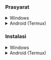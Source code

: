 ### Prasyarat

<details>
<summary>Windows</summary>

- [Git](https://git-scm.com/)
- [Node LTS](https://nodejs.org/)
- Browser devtools untuk mendapatkan cookie dan act_id
  - Buka check in page genshin impact dan buka devtools dengan F12
  - Klik tanda "+" dan pilih "Network" aktifkan "Record network log" setelah itu lakukan login
  - Setelah melakukan login di bagian table kolom "name" cari yang bertuliskan "info" setelah ketemu klik dan nanti akan membuka menu baru
  - Setelah menu baru terbuka klik "Headers" terus geser kebawah sampai ketemu "Request Headers" terus cari tulisan "cookie" terus klik kanan dan copy
  - Untuk mendapatkan "act_id" klik "Payload" terus di bagian "Query String Parameters" cari "act_id" dan copy
</details>

<details>
<summary>Android (Termux)</summary>

- [Termux](https://github.com/termux/termux-app/releases)
- Git
- Node LTS
- Kiwi browser untuk membuka devtools dan mendapatkan cookie dan act_id
    - Buka daily check in page genshin impact dan buka devtools dengan titik tiga vertikal di kanan atas kiwi browser geser kebawah sampai ketemu "Developers tools" klik dan nanti kiwi browser akan membuka devtools di tab baru
    - (Saran buka daily check in page dan devtools page dalam desktop mode)
    - Klik tanda ">>" dan pilih "Network" aktifkan "Record network log" setelah itu pindah ke tab daily check in page genshin impact dan lakukan login
    - Setelah melakukan login di bagian table kolom "name" cari yang bertuliskan "info" setelah ketemu klik dan nanti akan membuka menu baru
    - Setelah menu baru terbuka klik "Headers" terus geser kebawah sampai ketemu "Request Headers" terus cari tulisan "cookie" terus klik kanan dan copy
    - Untuk mendapatkan "act_id" klik "Payload" terus di bagian "Query String Parameters" cari "act_id" dan copy
</details>

### Instalasi

<details>
<summary>Windows</summary>

Jika git dan node lts sudah terinstall lakukan

```shell
git clone https://github.com/Md-E7/genshin-daily-check-in.git
cd genshin-daily-check-in
npm install
```

Setelah npm install selesai copy config.example.json ke folder dist dan ubah nama config.example.json menjadi config.json

```shell
cp config.example.json dist/config.json
```

Setelah config.json sudah ada di folder dist edit config.json menggunakan notepad atau text/code editor yang lain

```shell
notepad dist/config.json
```
Setelah text/code editor terbuka isi act_id dan cookie seperti yang kalian dapat dari browser devtools

```json
{
  "discord_webhook_url": "",
  "accounts": [
    {
      "name": "(Optional) nama genshin atau hoyolab kalian",
      "act_id": "masukan act_id ke sini",
      "cookie": "masukan cookie ke sini"
    }
  ]
}
```
Untuk melakukan auto check in di banyak akun lakukan seperti ini

```json
{
  "discord_webhook_url": "",
  "accounts": [
    {
      "name": "Akun 1",
      "act_id": "masukan act_id akun ke 1 kalian ke sini",
      "cookie": "masukan cookie akun ke 1 kalian ke sini"
    },
    {
      "name": "Akun 2",
      "act_id": "masukan act_id akun ke 2 kalian ke sini",
      "cookie": "masukan cookie akun ke 2 kalian ke sini"
    },
    {
      "name": "Akun 3",
      "act_id": "masukan act_id akun ke 3 kalian ke sini",
      "cookie": "masukan cookie akun ke 3 kalian ke sini"
    }
  ]
}
```
</details>

<details>
<summary>Android (Termux)</summary>

Lakukan apt atau pkg update dan upgrade terlebih dahulu

```shell
apt update
apt upgrade
```

Setelah itu install git dan node

```shell
apt install git -y
apt install nodejs-lts -y
```

Setelah git dan nodejs sudah terinstall lakukan git clone dan npm install

```shell
git clone https://github.com/Md-E7/genshin-daily-check-in.git
cd genshin-daily-check-in
npm install
```

Setelah npm install selesai copy config.example.json ke folder dist dan ubah nama config.example.json menjadi config.json

```shell
cp config.example.json dist/config.json
```

Setelah config.json sudah ada di folder dist edit config.json menggunakan nano atau text/code editor yang lain

```shell
nano dist/config.json
```

Setelah text/code editor terbuka isi act_id dan cookie seperti yang kalian dapat dari browser devtools

```json
{
  "discord_webhook_url": "",
  "accounts": [
    {
      "name": "(Optional) nama genshin atau hoyolab kalian",
      "act_id": "masukan act_id ke sini",
      "cookie": "masukan cookie ke sini"
    }
  ]
}
```
Untuk melakukan auto check in di banyak akun lakukan seperti ini

```json
{
  "discord_webhook_url": "",
  "accounts": [
    {
      "name": "Akun 1",
      "act_id": "masukan act_id akun ke 1 kalian ke sini",
      "cookie": "masukan cookie akun ke 1 kalian ke sini"
    },
    {
      "name": "Akun 2",
      "act_id": "masukan act_id akun ke 2 kalian ke sini",
      "cookie": "masukan cookie akun ke 2 kalian ke sini"
    },
    {
      "name": "Akun 3",
      "act_id": "masukan act_id akun ke 3 kalian ke sini",
      "cookie": "masukan cookie akun ke 3 kalian ke sini"
    }
  ]
}
```
</details>
